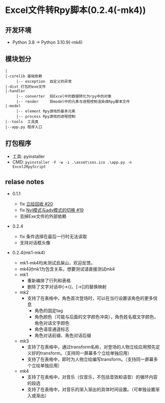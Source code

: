 # Excel文件转Rpy脚本(0.2.4(-mk4))

## 开发环境
- Python 3.8
-> Python 3.10.9(-mk4)

## 模块划分
```
|
|-corelib 基础依赖
     |-- exception  自定义的异常
|-dist 打包的exe文件
|-handler
     |-- converter  将Excel中的数据转化为rpy中的对象
     |-- render     将model中的元素与进程控制渲染成Rpy脚本文件
|-model
     |-- element Rpy游戏的基本元素
     |-- process Rpy游戏的进程控制
|--tools  工具类
|--app.py 程序入口
```


## 打包程序
- 工具: pyinstaller  
- CMD: `pyinstaller -F -w -i .\asset\sos.ico .\app.py -n Excel2RpyScript`

## relase notes
- 0.1.1
    - fix [立绘回收 #20](https://github.com/HaruhiFanClub/Excel2RpyScript/issues/20)
    - fix [Nvl模式与adv模式的切换 #19](https://github.com/HaruhiFanClub/Excel2RpyScript/issues/19)
    - 去掉Exe文件的外部依赖

- 0.2.4
    - fix 条件选择在最后一行时无法读取
    - 支持对话框头像
  
- 0.2.4(mk1-mk4)
    - mk1-mk4均未测试且屎山，欢迎反馈。
    - mk4对mk1为包含关系，想要测试请直接测试mk4
    - mk1
        - 重新编排了行列和表格
        - 删除了文字对话中{->{{、[->[[的替换映射
    - mk2
        - 支持了在表格中，角色首次登场时，可以在当行设置该角色的更多信息
          - 角色的固定tag
          - 角色颜色（可能与后面的文字颜色冲突），角色姓名框文字颜色，角色对话文字颜色
          - 角色语音通道标志
          - 角色对话前缀、角色对话后缀
    - mk3
        - 支持了在表格中，通过transform名称，对登场的人物立绘应用预先定义好的transform。（支持同一屏幕多个立绘单独应用）
        - 支持了在表格中，即时为人物立绘编写transform。（支持同一屏幕多个立绘单独应用）
    - mk4
        - 支持了在表格中，对音乐（仅音乐，不包括音效和语音）的循环内容的段选
        - 支持了在表格中，对音乐的渐入渐出的具体时间设置。（可单独设置渐入或渐出）